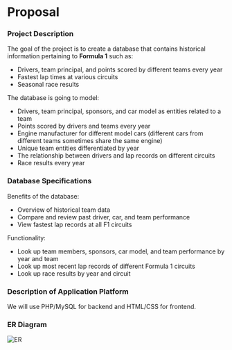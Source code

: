 # Proposal

### Project Description
The goal of the project is to create a database that contains historical information pertaining to **Formula 1** such as:
- Drivers, team principal, and points scored by different teams every year
- Fastest lap times at various circuits
- Seasonal race results

The database is going to model:
- Drivers, team principal, sponsors, and car model as entities related to a team
- Points scored by drivers and teams every year
- Engine manufacturer for different model cars (different cars from different teams sometimes share the same engine)
- Unique team entities differentiated by year
- The relationship between drivers and lap records on different circuits
- Race results every year

### Database Specifications
Benefits of the database: 
- Overview of historical team data
- Compare and review past driver, car, and team performance
- View fastest lap records at all F1 circuits

Functionality: 
- Look up team members, sponsors, car model, and team performance by year and team
- Look up most recent lap records of different Formula 1 circuits
- Look up race results by year and circuit

### Description of Application Platform
We will use PHP/MySQL for backend and HTML/CSS for frontend. 

### ER Diagram
![ER](https://media.github.students.cs.ubc.ca/user/20701/files/3c87af22-6d00-4e53-a48f-dbf9d684ae05)
